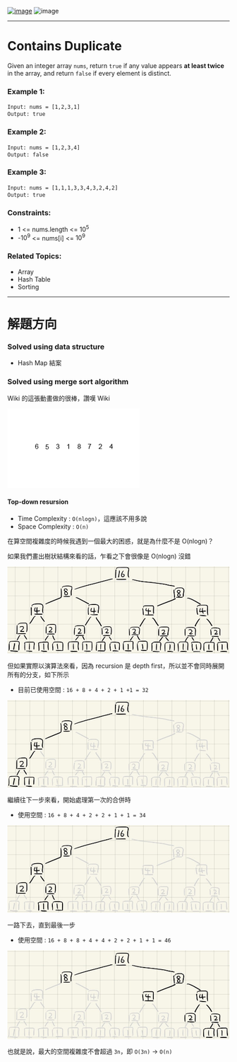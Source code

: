 [![image](https://img.shields.io/badge/Leetcode-Link-blue?logo=leetcode)](https://leetcode.com/problems/contains-duplicate/)
![image](https://img.shields.io/badge/Difficulty-Easy-green)

---

# Contains Duplicate

Given an integer array `nums`, return `true` if any value appears **at least twice** in the array, and return `false` if every element is distinct.

### Example 1:

```
Input: nums = [1,2,3,1]
Output: true
```

### Example 2:

```
Input: nums = [1,2,3,4]
Output: false
```

### Example 3:

```
Input: nums = [1,1,1,3,3,4,3,2,4,2]
Output: true
```

### Constraints:

- 1 <= nums.length <= $10^5$
- -$10^9$ <= nums[i] <= $10^9$

### Related Topics:

- Array
- Hash Table
- Sorting

---

# 解題方向

### Solved using data structure

- Hash Map 結案

### Solved using merge sort algorithm

Wiki 的這張動畫做的很棒，讚嘆 Wiki

![image](./image/merge_sort.gif)

#### Top-down resursion

- Time Complexity : `O(nlogn)`，這應該不用多說
- Space Complexity : `O(n)`

在算空間複雜度的時候我遇到一個最大的困惑，就是為什麼不是 O(nlogn)？

如果我們畫出樹狀結構來看的話，乍看之下會很像是 O(nlogn) 沒錯

![image](./image/merge_sort_example1.jpg)

但如果實際以演算法來看，因為 recursion 是 depth first，所以並不會同時展開所有的分支，如下所示

 - 目前已使用空間 : `16 + 8 + 4 + 2 + 1 +1 = 32`

![image](./image/merge_sort_example2.jpg)

繼續往下一步來看，開始處理第一次的合併時

 - 使用空間 : `16 + 8 + 4 + 2 + 2 + 1 + 1 = 34`

![image](./image/merge_sort_example3.jpg)

一路下去，直到最後一步

 - 使用空間 : `16 + 8 + 8 + 4 + 4 + 2 + 2 + 1 + 1 = 46`

![image](./image/merge_sort_example4.jpg)

也就是說，最大的空間複雜度不會超過 `3n`，即 `O(3n)` -> `O(n)`
